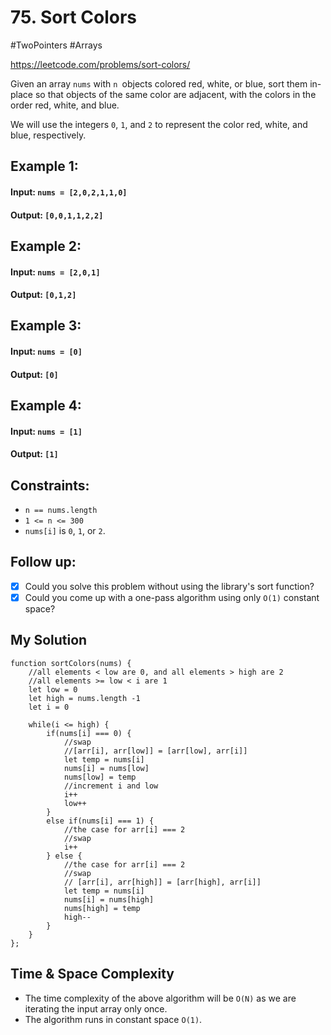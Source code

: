 # 75. Sort Colors
#TwoPointers #Arrays

https://leetcode.com/problems/sort-colors/

Given an array `nums` with `n `objects colored red, white, or blue, sort them in-place so that objects of the same color are adjacent, with the colors in the order red, white, and blue.

We will use the integers `0`, `1`, and `2` to represent the color red, white, and blue, respectively.

 

## Example 1:

#### Input: `nums = [2,0,2,1,1,0]`
#### Output: `[0,0,1,1,2,2]`
## Example 2:

#### Input: `nums = [2,0,1]`
#### Output: `[0,1,2]`
## Example 3:

#### Input: `nums = [0]`
#### Output: `[0]`
## Example 4:

#### Input: `nums = [1]`
#### Output: `[1]`
 

## Constraints:

- `n == nums.length`
- `1 <= n <= 300`
- `nums[i]` is `0`, `1`, or `2`.
 

## Follow up:

- [x] Could you solve this problem without using the library's sort function?
- [x] Could you come up with a one-pass algorithm using only `O(1)` constant space?

## My Solution 
````
function sortColors(nums) {
    //all elements < low are 0, and all elements > high are 2
    //all elements >= low < i are 1
    let low = 0
    let high = nums.length -1
    let i = 0
    
    while(i <= high) {
        if(nums[i] === 0) {
            //swap
            //[arr[i], arr[low]] = [arr[low], arr[i]]
            let temp = nums[i]
            nums[i] = nums[low]
            nums[low] = temp
            //increment i and low
            i++
            low++
        }
        else if(nums[i] === 1) {
            //the case for arr[i] === 2
            //swap
            i++
        } else {
            //the case for arr[i] === 2
            //swap
            // [arr[i], arr[high]] = [arr[high], arr[i]]
            let temp = nums[i]
            nums[i] = nums[high]
            nums[high] = temp
            high--
        }
    }    
};
````

## Time & Space Complexity
- The time complexity of the above algorithm will be `O(N)` as we are iterating the input array only once.
- The algorithm runs in constant space `O(1)`.
